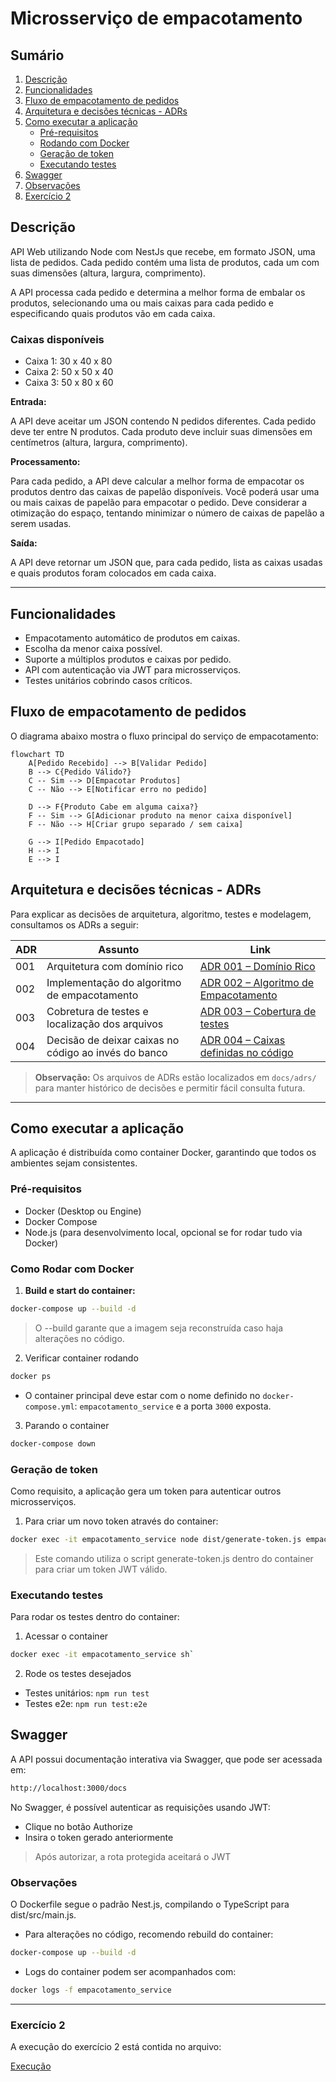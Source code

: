 # Microsserviço de empacotamento

## Sumário

1. [Descrição](#descrição)
2. [Funcionalidades](#funcionalidades)
3. [Fluxo de empacotamento de pedidos](#fluxo-de-empacotamento-de-pedidos)
4. [Arquitetura e decisões técnicas - ADRs](#arquitetura-e-decisões-técnicas---adrs)
5. [Como executar a aplicação](#como-executar-a-aplicação)
   - [Pré-requisitos](#pré-requisitos)
   - [Rodando com Docker](#como-rodar-com-docker)
   - [Geração de token](#geração-de-token)
   - [Executando testes](#executando-testes)
6. [Swagger](#swagger)
7. [Observações](#observações)
8. [Exercício 2](#)

## Descrição

API Web utilizando Node com NestJs que recebe, em formato JSON, uma lista de pedidos. Cada pedido contém uma lista de produtos, cada um com suas dimensões (altura, largura, comprimento).

A API processa cada pedido e determina a melhor forma de embalar os produtos, selecionando uma ou mais caixas para cada pedido e especificando quais produtos vão em cada caixa.

### Caixas disponíveis

- Caixa 1: 30 x 40 x 80
- Caixa 2: 50 x 50 x 40
- Caixa 3: 50 x 80 x 60

**Entrada:**

A API deve aceitar um JSON contendo N pedidos diferentes. Cada pedido deve ter entre N produtos. Cada produto deve incluir suas dimensões em centímetros (altura, largura, comprimento).

**Processamento:**

Para cada pedido, a API deve calcular a melhor forma de empacotar os produtos dentro das caixas de papelão disponíveis. Você poderá usar uma ou mais caixas de papelão para empacotar o pedido. Deve considerar a otimização do espaço, tentando minimizar o número de caixas de papelão a serem usadas.

**Saída:**

A API deve retornar um JSON que, para cada pedido, lista as caixas usadas e quais produtos foram colocados em cada caixa.

---

## Funcionalidades

- Empacotamento automático de produtos em caixas.
- Escolha da menor caixa possível.
- Suporte a múltiplos produtos e caixas por pedido.
- API com autenticação via JWT para microsserviços.
- Testes unitários cobrindo casos críticos.

## Fluxo de empacotamento de pedidos

O diagrama abaixo mostra o fluxo principal do serviço de empacotamento:

```mermaid
flowchart TD
    A[Pedido Recebido] --> B[Validar Pedido]
    B --> C{Pedido Válido?}
    C -- Sim --> D[Empacotar Produtos]
    C -- Não --> E[Notificar erro no pedido]

    D --> F{Produto Cabe em alguma caixa?}
    F -- Sim --> G[Adicionar produto na menor caixa disponível]
    F -- Não --> H[Criar grupo separado / sem caixa]

    G --> I[Pedido Empacotado]
    H --> I
    E --> I
```

## Arquitetura e decisões técnicas - ADRs

Para explicar as decisões de arquitetura, algoritmo, testes e modelagem, consultamos os ADRs a seguir:

| ADR | Assunto                                              | Link                                                                                |
| --- | ---------------------------------------------------- | ----------------------------------------------------------------------------------- |
| 001 | Arquitetura com domínio rico                         | [ADR 001 – Domínio Rico](docs/adrs/001-dominios-ricos.md)                           |
| 002 | Implementação do algoritmo de empacotamento          | [ADR 002 – Algoritmo de Empacotamento](docs/adrs/002-algoritmo-empacotamento.md)    |
| 003 | Cobretura de testes e localização dos arquivos       | [ADR 003 – Cobertura de testes](docs/adrs/003-cobertura-testes.md)                  |
| 004 | Decisão de deixar caixas no código ao invés do banco | [ADR 004 – Caixas definidas no código](docs/adrs/004-caixas-definidas-no-codigo.md) |

> **Observação:** Os arquivos de ADRs estão localizados em `docs/adrs/` para manter histórico de decisões e permitir fácil consulta futura.

---

## Como executar a aplicação

A aplicação é distribuída como container Docker, garantindo que todos os ambientes sejam consistentes.

### Pré-requisitos

- Docker (Desktop ou Engine)
- Docker Compose
- Node.js (para desenvolvimento local, opcional se for rodar tudo via Docker)

### Como Rodar com Docker

1. **Build e start do container:**

```bash
docker-compose up --build -d
```

> O --build garante que a imagem seja reconstruída caso haja alterações no código.

2. Verificar container rodando

```bash
docker ps
```

- O container principal deve estar com o nome definido no `docker-compose.yml`: `empacotamento_service` e a porta `3000` exposta.

3. Parando o container

```bash
docker-compose down
```

### Geração de token

Como requisito, a aplicação gera um token para autenticar outros microsserviços.

1. Para criar um novo token através do container:

```bash
docker exec -it empacotamento_service node dist/generate-token.js empacotamento`
```

> Este comando utiliza o script generate-token.js dentro do container para criar um token JWT válido.

### Executando testes

Para rodar os testes dentro do container:

1. Acessar o container

```bash
docker exec -it empacotamento_service sh`
```

2. Rode os testes desejados

- Testes unitários: `npm run test`
- Testes e2e: `npm run test:e2e`

## Swagger

A API possui documentação interativa via Swagger, que pode ser acessada em:

```bash
http://localhost:3000/docs
```

No Swagger, é possível autenticar as requisições usando JWT:

- Clique no botão Authorize
- Insira o token gerado anteriormente

> Após autorizar, a rota protegida aceitará o JWT

### Observações

O Dockerfile segue o padrão Nest.js, compilando o TypeScript para dist/src/main.js.

- Para alterações no código, recomendo rebuild do container:

```bash
docker-compose up --build -d
```

- Logs do container podem ser acompanhados com:

```bash
docker logs -f empacotamento_service
```

---

### Exercício 2

A execução do exercício 2 está contida no arquivo:

[Execução](./EXERCICIO-2.md)
